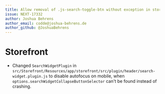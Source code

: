 ```yaml
---
title: Allow removal of .js-search-toggle-btn without exception in storefront
issue: NEXT-17332
author: Joshua Behrens
author_email: codde@joshua-behrens.de
author_github: @JoshuaBehrens
---
```

# Storefront
* Changed `SearchWidgetPlugin` in `src/Storefront/Resources/app/storefront/src/plugin/header/search-widget.plugin.js` to disable autofocus on mobile, when `options.searchWidgetCollapseButtonSelector` can't be found instead of crashing.
